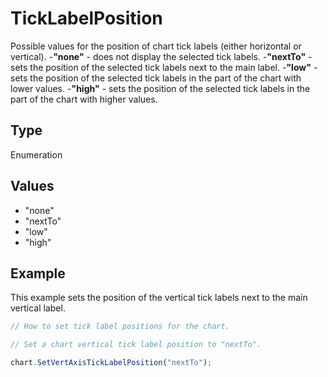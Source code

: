 # TickLabelPosition

Possible values for the position of chart tick labels (either horizontal or vertical).
-**"none"** - does not display the selected tick labels.
-**"nextTo"** - sets the position of the selected tick labels next to the main label.
-**"low"** - sets the position of the selected tick labels in the part of the chart with lower values.
-**"high"** - sets the position of the selected tick labels in the part of the chart with higher values.

## Type

Enumeration

## Values

- "none"
- "nextTo"
- "low"
- "high"


## Example

This example sets the position of the vertical tick labels next to the main vertical label.

```javascript editor-xlsx
// How to set tick label positions for the chart.

// Set a chart vertical tick label position to "nextTo".

chart.SetVertAxisTickLabelPosition("nextTo");
```
